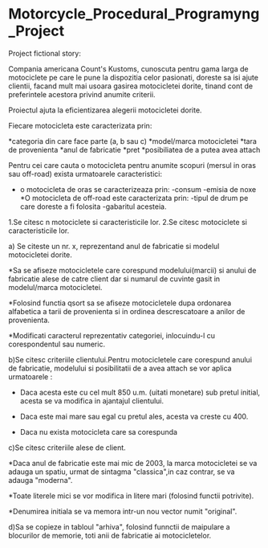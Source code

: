 # Motorcycle_Procedural_Programyng_Project

Project fictional story: 

Compania americana Count's Kustoms, cunoscuta pentru gama larga de 
motociclete pe care le pune la dispozitia celor pasionati, 
doreste sa isi ajute clientii, facand mult mai usoara gasirea 
motocicletei dorite, tinand cont de preferintele acestora privind
anumite criterii.

Proiectul ajuta la eficientizarea alegerii motocicletei dorite.

Fiecare motocicleta este caracterizata prin: 

*categoria din care face parte (a, b sau c)
*model/marca motocicletei
*tara de provenienta
*anul de fabricatie
*pret
*posibiliatea de a putea avea attach

Pentru cei care cauta o motocicleta pentru anumite scopuri
(mersul in oras sau off-road) exista urmatoarele caracteristici:

* o motocicleta de oras se caracterizeaza prin:
-consum
-emisia de noxe
*O motocicleta de off-road este caracterizata prin:
-tipul de drum pe care doreste a fi folosita
-gabaritul acesteia.

1.Se citesc n motociclete si caracteristicile lor.
2.Se citesc motociclete si caracteristicile lor.

a) Se citeste un nr. x, reprezentand anul de fabricatie si modelul
motocicletei dorite.

*Sa se afiseze motocicletele care corespund modelului(marcii) si
anului de fabricatie alese de catre client dar si numarul
de cuvinte gasit in modelul/marca motocicletei.

*Folosind functia qsort sa se afiseze motocicletele dupa ordonarea
alfabetica a tarii de provenienta si in ordinea descrescatoare
a anilor de provenienta.

*Modificati caracterul reprezentativ categoriei, inlocuindu-l cu
corespondentul sau numeric.


b)Se citesc criteriile clientului.Pentru motocicletele care corespund
anului de fabricatie, modelului si posibilitatii de a avea attach se
vor aplica urmatoarele :

* Daca acesta este cu cel mult 850 u.m. (uitati monetare) sub 
pretul initial, acesta se va modifica in ajantajul clientului.

* Daca este mai mare sau egal cu pretul ales, acesta va creste cu 400.

* Daca nu exista motocicleta care sa corespunda

c)Se citesc criteriile alese de client. 

*Daca anul de fabricatie 
este mai mic de 2003, la marca motocicletei se va adauga un spatiu,
urmat de sintagma "classica",in caz contrar, se va adauga "moderna".

*Toate literele mici se vor modifica in litere mari (folosind 
functii potrivite).

*Denumirea initiala se va memora intr-un nou vector numit "original".

d)Sa se copieze in tabloul "arhiva", folosind funnctii de maipulare
a blocurilor de memorie, toti anii de fabricatie ai motocicletelor.
